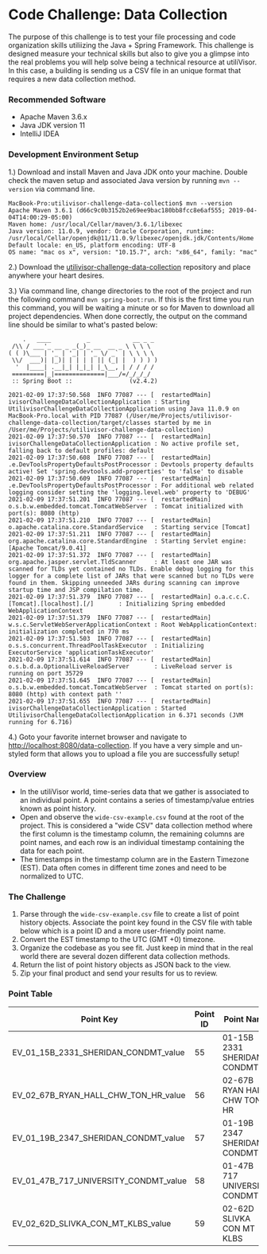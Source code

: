 # Code Challenge: Data Collection

The purpose of this challenge is to test your file processing and code organization skills utiliizing the Java + Spring Framework. This challenge is designed measure your technical skills but also to give you a glimpse into the real problems you will help solve being a technical resource at utiliVisor. In this case, a building is sending us a CSV file in an unique format that requires a new data collection method.

### Recommended Software

* Apache Maven 3.6.x
* Java JDK version 11
* IntelliJ IDEA

### Development Environment Setup

1.) Download and install Maven and Java JDK onto your machine. Double check the maven setup and associated Java version by running `mvn --version` via command line.

```
MacBook-Pro:utilivisor-challenge-data-collection$ mvn --version
Apache Maven 3.6.1 (d66c9c0b3152b2e69ee9bac180bb8fcc8e6af555; 2019-04-04T14:00:29-05:00)
Maven home: /usr/local/Cellar/maven/3.6.1/libexec
Java version: 11.0.9, vendor: Oracle Corporation, runtime: /usr/local/Cellar/openjdk@11/11.0.9/libexec/openjdk.jdk/Contents/Home
Default locale: en_US, platform encoding: UTF-8
OS name: "mac os x", version: "10.15.7", arch: "x86_64", family: "mac"
```

2.) Download the [utilivisor-challenge-data-collection](https://bitbucket.org/utilivisor/utilivisor-challenge-data-collection/downloads/) repository and place anywhere your heart desires.

3.) Via command line, change directories to the root of the project and run the following command `mvn spring-boot:run`. If this is the first time you run this command, you will be waiting a minute or so for Maven to download all project dependencies. When done correctly, the output on the command line should be similar to what's pasted below:

```
    .   ____          _            __ _ _
 /\\ / ___'_ __ _ _(_)_ __  __ _ \ \ \ \
( ( )\___ | '_ | '_| | '_ \/ _` | \ \ \ \
 \\/  ___)| |_)| | | | | || (_| |  ) ) ) )
  '  |____| .__|_| |_|_| |_\__, | / / / /
 =========|_|==============|___/=/_/_/_/
 :: Spring Boot ::                (v2.4.2)

2021-02-09 17:37:50.568  INFO 77087 --- [  restartedMain] ivisorChallengeDataCollectionApplication : Starting UtilivisorChallengeDataCollectionApplication using Java 11.0.9 on MacBook-Pro.local with PID 77087 (/User/me/Projects/utilivisor-challenge-data-collection/target/classes started by me in /User/me/Projects/utilivisor-challenge-data-collection)
2021-02-09 17:37:50.570  INFO 77087 --- [  restartedMain] ivisorChallengeDataCollectionApplication : No active profile set, falling back to default profiles: default
2021-02-09 17:37:50.608  INFO 77087 --- [  restartedMain] .e.DevToolsPropertyDefaultsPostProcessor : Devtools property defaults active! Set 'spring.devtools.add-properties' to 'false' to disable
2021-02-09 17:37:50.609  INFO 77087 --- [  restartedMain] .e.DevToolsPropertyDefaultsPostProcessor : For additional web related logging consider setting the 'logging.level.web' property to 'DEBUG'
2021-02-09 17:37:51.201  INFO 77087 --- [  restartedMain] o.s.b.w.embedded.tomcat.TomcatWebServer  : Tomcat initialized with port(s): 8080 (http)
2021-02-09 17:37:51.210  INFO 77087 --- [  restartedMain] o.apache.catalina.core.StandardService   : Starting service [Tomcat]
2021-02-09 17:37:51.211  INFO 77087 --- [  restartedMain] org.apache.catalina.core.StandardEngine  : Starting Servlet engine: [Apache Tomcat/9.0.41]
2021-02-09 17:37:51.372  INFO 77087 --- [  restartedMain] org.apache.jasper.servlet.TldScanner     : At least one JAR was scanned for TLDs yet contained no TLDs. Enable debug logging for this logger for a complete list of JARs that were scanned but no TLDs were found in them. Skipping unneeded JARs during scanning can improve startup time and JSP compilation time.
2021-02-09 17:37:51.379  INFO 77087 --- [  restartedMain] o.a.c.c.C.[Tomcat].[localhost].[/]       : Initializing Spring embedded WebApplicationContext
2021-02-09 17:37:51.379  INFO 77087 --- [  restartedMain] w.s.c.ServletWebServerApplicationContext : Root WebApplicationContext: initialization completed in 770 ms
2021-02-09 17:37:51.503  INFO 77087 --- [  restartedMain] o.s.s.concurrent.ThreadPoolTaskExecutor  : Initializing ExecutorService 'applicationTaskExecutor'
2021-02-09 17:37:51.614  INFO 77087 --- [  restartedMain] o.s.b.d.a.OptionalLiveReloadServer       : LiveReload server is running on port 35729
2021-02-09 17:37:51.645  INFO 77087 --- [  restartedMain] o.s.b.w.embedded.tomcat.TomcatWebServer  : Tomcat started on port(s): 8080 (http) with context path ''
2021-02-09 17:37:51.655  INFO 77087 --- [  restartedMain] ivisorChallengeDataCollectionApplication : Started UtilivisorChallengeDataCollectionApplication in 6.371 seconds (JVM running for 6.716)
```

4.) Goto your favorite internet browser and navigate to [http://localhost:8080/data-collection](http://localhost:8080/data-collection). If you have a very simple and un-styled form that allows you to upload a file you are successfully setup!

### Overview

* In the utiliVisor world, time-series data that we gather is associated to an individual point. A point contains a series of timestamp/value entries known as point history.
* Open and observe the `wide-csv-example.csv` found at the root of the project. This is considered a "wide CSV" data collection method where the first column is the timestamp column, the remaining columns are point names, and each row is an individual timestamp containing the data for each point.
* The timestamps in the timestamp column are in the Eastern Timezone (EST). Data often comes in different time zones and need to be normalized to UTC.

### The Challenge

1. Parse through the `wide-csv-example.csv` file to create a list of point history objects. Associate the point key found in the CSV file with table below which is a point ID and a more user-friendly point name.
1. Convert the EST timestamp to the UTC (GMT +0) timezone.
1. Organize the codebase as you see fit. Just keep in mind that in the real world there are several dozen different data collection methods.
1. Return the list of point history objects as JSON back to the view.
1. Zip your final product and send your results for us to review.

### Point Table

| Point Key                             | Point ID | Point Name                   |
|---------------------------------------|----------|------------------------------|
| EV_01_15B_2331_SHERIDAN_CONDMT_value  | 55       | 01-15B 2331 SHERIDAN CONDMT  |
| EV_02_67B_RYAN_HALL_CHW_TON_HR_value  | 56       | 02-67B RYAN HALL CHW TON HR  |
| EV_01_19B_2347_SHERIDAN_CONDMT_value  | 57       | 01-19B 2347 SHERIDAN CONDMT  |
| EV_01_47B_717_UNIVERSITY_CONDMT_value | 58       | 01-47B 717 UNIVERSITY CONDMT |
| EV_02_62D_SLIVKA_CON_MT_KLBS_value    | 59       | 02-62D SLIVKA CON MT KLBS    |